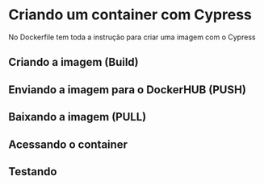 # Criando um container com Cypress

No Dockerfile tem toda a instrução para criar uma imagem com o Cypress

## Criando a imagem (Build) 


## Enviando a imagem para o DockerHUB (PUSH)


## Baixando a imagem (PULL)


## Acessando o container


## Testando